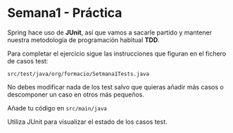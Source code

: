 # Semana1 - Práctica
Spring hace uso de **JUnit**, así que vamos a sacarle partido y mantener nuestra metodología de programación habitual **TDD**.

Para completar el ejercicio sigue las instrucciones que figuran en el fichero de casos test:

`src/test/java/org/formacio/Setmana1Tests.java`

No debes modificar nada de los test salvo que quieras añadir más casos o descomponer un caso en otros más pequeños.

Añade tu código en `src/main/java`

Utiliza JUnit para visualizar el estado de los casos test.
